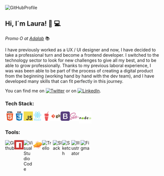 ![GitHubProfile](https://user-images.githubusercontent.com/93197904/153762378-59586c69-6b24-4840-a403-c2ea6ad8c2e7.jpg)


## Hi, I´m Laura! 👋 :computer: 

*Promo O at [Adalab](https://adalab.es/)* :books:

I have previously worked as a UX / UI designer and now, I have decided to take a professional turn and become a frontend developer. I switched to the technology sector to look for new challenges to give all my best, and to be able to grow professionally.
Thanks to my previous laboral experience, I was was been able to be part of the process of creating a digital product from the beginning (working hand by hand with the dev team), and I have developed many skills that can fit perfectly in this journey.

You can find me on [![Twitter](http://i.imgur.com/wWzX9uB.png)](https://twitter.com/Lau_1505) or on [![LinkedIn](https://raw.githubusercontent.com/MartinHeinz/MartinHeinz/master/linkedin-3-16.png)](https://www.linkedin.com/in/lauracarbajales/).

<h3 align="left">Tech Stack:</h3>
<img align="left" alt="HTML5" title='HTML5' width="30px" src="https://raw.githubusercontent.com/github/explore/80688e429a7d4ef2fca1e82350fe8e3517d3494d/topics/html/html.png" />

<img align="left" alt="CSS3" title='CSS3' width="30px" src="https://raw.githubusercontent.com/github/explore/80688e429a7d4ef2fca1e82350fe8e3517d3494d/topics/css/css.png" />

<img align="left" alt="JavaScript" title='JavaScript' width="30px" src="https://raw.githubusercontent.com/github/explore/80688e429a7d4ef2fca1e82350fe8e3517d3494d/topics/javascript/javascript.png" />

<img align="left" alt="React" title='React' src="https://raw.githubusercontent.com/devicons/devicon/master/icons/react/react-original-wordmark.svg" alt="react" width="30" height="30"/>

<img align="left" alt="Gulp" title='Gulp' width="30px" src="https://raw.githubusercontent.com/github/explore/80688e429a7d4ef2fca1e82350fe8e3517d3494d/topics/gulp/gulp.png" />

<img align="left" alt="Git" title='Git' width="30px" src="https://raw.githubusercontent.com/github/explore/80688e429a7d4ef2fca1e82350fe8e3517d3494d/topics/git/git.png" />

<img align="left" alt="Bootstrap" title='Bootstrap' width="30px" src="https://raw.githubusercontent.com/github/explore/80688e429a7d4ef2fca1e82350fe8e3517d3494d/topics/bootstrap/bootstrap.png" />

<img align="left" alt="Sass" title='Sass' width="30px" src="https://raw.githubusercontent.com/github/explore/80688e429a7d4ef2fca1e82350fe8e3517d3494d/topics/sass/sass.png" />

<img align="left" alt="nodejs" title='nodejs' src="https://raw.githubusercontent.com/devicons/devicon/master/icons/nodejs/nodejs-original-wordmark.svg" alt="nodejs" width="40" height="40"/>
<br>
<br>

<h3 align="left">Tools:</h3>
<img align="left" alt="Github" title='Github' width="30px" src="https://image.flaticon.com/icons/png/512/25/25231.png" />

<img align="left" alt="Npm" title='Npm' width="30px" src="https://raw.githubusercontent.com/github/explore/80688e429a7d4ef2fca1e82350fe8e3517d3494d/topics/npm/npm.png" />

<img align="left" alt="Visual Studio Code" title='Visual Studio Code' width="30px" src="https://upload.wikimedia.org/wikipedia/commons/thumb/9/9a/Visual_Studio_Code_1.35_icon.svg/1024px-Visual_Studio_Code_1.35_icon.svg.png" />

<img align="left" alt="Zeplin" title='Zeplin' width="30px" src="https://raw.githubusercontent.com/github/explore/80688e429a7d4ef2fca1e82350fe8e3517d3494d/topics/zeplin/zeplin.png" />

<img align="left" alt="Trello" title='Trello' width="35px" src="https://img.icons8.com/color/452/trello.png" />

<img align="left" alt="Slack" title='Slack' width="30px" src="https://img.icons8.com/color/452/slack-new.png" />

<img align="left" alt="Sketch" title='Sketch' width="30px" src="https://upload.wikimedia.org/wikipedia/commons/thumb/5/59/Sketch_Logo.svg/2267px-Sketch_Logo.svg.png" />

<img align="left" alt="Illustrator" title='Illustrator' width="30px" src="https://upload.wikimedia.org/wikipedia/commons/thumb/6/66/Illustrator_CC_icon.png/492px-Illustrator_CC_icon.png" />

<img align="left" alt="Figma" title='Figma' width="30px" src="https://4.bp.blogspot.com/-LiJZ5I8E7K8/XIe_GeI5glI/AAAAAAAAIuw/4Awu8j8r0P8TKBXzyxyslHEfplOlK9-6QCK4BGAYYCw/s1600/icon%2Bfigma%2Bvector.png" />


